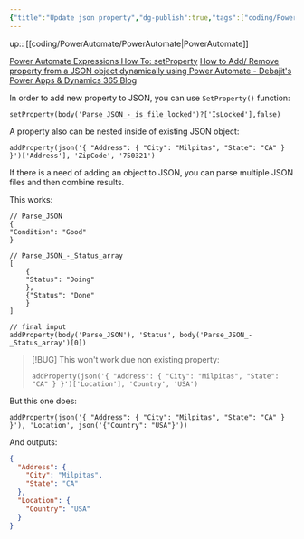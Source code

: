 ```yaml
---
{"title":"Update json property","dg-publish":true,"tags":["coding/PowerAutomate"],"language":"en","permalink":"/coding/power-automate/update-json-property-add-property-and-set-property/","dgPassFrontmatter":true}
---
```


up:: [[coding/PowerAutomate/PowerAutomate\|PowerAutomate]]

[Power Automate Expressions How To: setProperty](https://www.youtube.com/watch?v=MnnkNjrNKHk)
[How to Add/ Remove property from a JSON object dynamically using Power Automate - Debajit's Power Apps & Dynamics 365 Blog](https://debajmecrm.com/how-to-add-remove-property-from-a-json-object-dynamically-using-power-automate/)

In order to add new property to JSON, you can use `SetProperty()` function:
```powerquery
setProperty(body('Parse_JSON_-_is_file_locked')?['IsLocked'],false)
```
A property also can be nested inside of existing JSON object:

```powerquery
addProperty(json('{ "Address": { "City": "Milpitas", "State": "CA" } }')['Address'], 'ZipCode', '750321')
```

If there is a need of adding an object to JSON, you can parse multiple JSON files and then combine results.



This works:
```powerquery
// Parse_JSON
{
"Condition": "Good"
}
```
```powerquery
// Parse_JSON_-_Status_array
[
	{
	"Status": "Doing"
	},
	{"Status": "Done"
	}
]
```
```powerquery
// final input
addProperty(body('Parse_JSON'), 'Status', body('Parse_JSON_-_Status_array')[0])
```

>[!BUG] This won't work due non existing property:
>  
> ```powerquery
> addProperty(json('{ "Address": { "City": "Milpitas", "State": "CA" } }')['Location'], 'Country', 'USA')
> ```

But this one does:
```powerquery
addProperty(json('{ "Address": { "City": "Milpitas", "State": "CA" } }'), 'Location', json('{"Country": "USA"}'))
```
And outputs:
```json
{
  "Address": {
    "City": "Milpitas",
    "State": "CA"
  },
  "Location": {
    "Country": "USA"
  }
}
```
